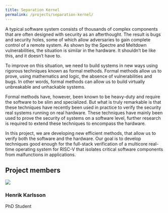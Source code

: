 ```yaml
---
title: Separation Kernel
permalink: /projects/separation-kernel/
---
```


A typical software system consists of thousands of complex components that are often designed with security as an afterthought. The result is bugs and security holes, some of which allow adversaries to gain complete control of a remote system. As shown by the Spectre and Meltdown vulnerabilities, the situation is similar in the hardware. It shouldn’t be like this, and it doesn’t have to.

To improve on this situation, we need to build systems in new ways using rigorous techniques known as formal methods. Formal methods allow us to prove, using mathematics and logic, the absence of vulnerabilities and bugs. In other words, formal methods can allow us to build virtually unbreakable and unhackable systems.

Formal methods have, however, been known to be heavy-duty and require the software to be slim and specialized. But what is truly remarkable is that these techniques have recently been used in practice to verify the security real systems running on real hardware. These techniques have mainly been used to prove the security of systems on a software level, further research is required to extend these techniques to encompass the hardware.

In this project, we are developing new efficient methods, that allow us to verify both the software and the hardware. Our goal is to develop techniques good enough for the full-stack verification of a multicore real-time operating system for RISC-V that isolates critical software components from malfunctions in applications.

<h2>Project members</h2>
<article>
<img src="https://www.kth.se/files/avatar/henrik10"/>
<h3>Henrik Karlsson</h3>
<p>PhD Student</p>
</article>
